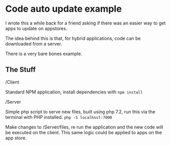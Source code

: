 # Code auto update example

I wrote this a while back for a friend asking if there was an easier way to get apps to update on appstores.

The idea behind this is that, for hybrid applications, code can be downloaded from a server.

There is a very bare bones example.

## The Stuff

/Client

Standard NPM application, install dependencies with `npm install`

/Server 

Simple php script to serve new files, built using php 7.2, run this via the terminal with PHP installed. `php -S localhost:7000`



Make changes to /Server/files, re run the application and the new code will be executed on the client. This same logic could be applied to apps on the app store. 